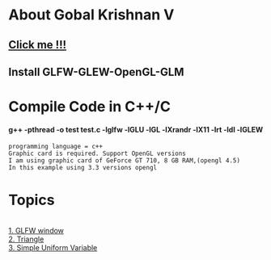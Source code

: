 # About Gobal Krishnan V
## [Click me !!!](https://engineer-ece.github.io/Home/)
## Install GLFW-GLEW-OpenGL-GLM

# Compile Code in C++/C

#### g++ -pthread -o test test.c  -lglfw -lGLU -lGL -lXrandr   -lX11 -lrt -ldl -lGLEW


```
programming language = c++
Graphic card is required. Support OpenGL versions 
I am using graphic card of GeForce GT 710, 8 GB RAM,(opengl 4.5)
In this example using 3.3 versions opengl
```

# Topics 

 <br> [1. GLFW window](https://github.com/engineer-ece/GLFW-GLEW-OpenGL/blob/main/Graphics/1.%20Create%20Window/main.cpp)
 <br> [2. Triangle](https://github.com/engineer-ece/GLFW-GLEW-OpenGL/blob/main/Graphics/2.%20Triangle/main.cpp)
 <br> [3. Simple Uniform Variable](https://github.com/engineer-ece/GLFW-GLEW-OpenGL/blob/main/Graphics/3.%20Simple%20Uniform%20Variable/main.cpp)
